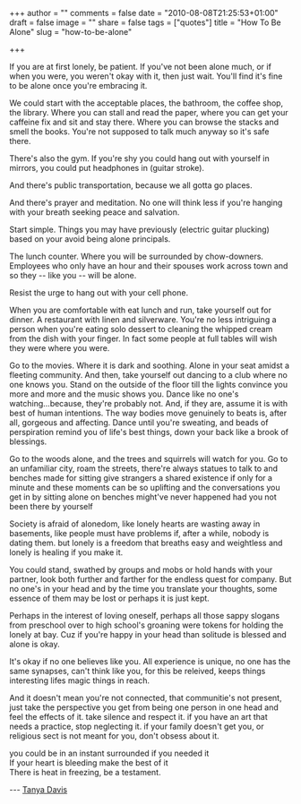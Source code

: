 +++
author = ""
comments = false
date = "2010-08-08T21:25:53+01:00"
draft = false
image = ""
share = false
tags = ["quotes"]
title = "How To Be Alone"
slug = "how-to-be-alone"

+++

If you are at first lonely, be patient. If you've not been alone much, or if
when you were, you weren't okay with it, then just wait. You'll find it's fine
to be alone once you're embracing it.

We could start with the acceptable places, the bathroom, the coffee shop, the
library. Where you can stall and read the paper, where you can get your
caffeine fix and sit and stay there. Where you can browse the stacks and smell
the books. You're not supposed to talk much anyway so it's safe there.

There's also the gym. If you're shy you could hang out with yourself in
mirrors, you could put headphones in (guitar stroke). 

And there's public transportation, because we all gotta go places. 

And there's prayer and meditation. No one will think less if you're hanging
with your breath seeking peace and salvation.

Start simple. Things you may have previously (electric guitar plucking) based
on your avoid being alone principals. 

The lunch counter. Where you will be surrounded by chow-downers. Employees who
only have an hour and their spouses work across town and so they -- like you
-- will be alone.

Resist the urge to hang out with your cell phone. 

When you are comfortable with eat lunch and run, take yourself out for dinner.
A restaurant with linen and silverware. You're no less intriguing a person
when you're eating solo dessert to cleaning the whipped cream from the dish
with your finger. In fact some people at full tables will wish they were where
you were.

Go to the movies. Where it is dark and soothing. Alone in your seat amidst a
fleeting community. 
And then, take yourself out dancing to a club where no one knows you. Stand on
the outside of the floor till the lights convince you more and more and the
music shows you. Dance like no one's watching...because, they're probably not.
And, if they are, assume it is with best of human intentions. The way bodies
move genuinely to beats is, after all, gorgeous and affecting. Dance until
you're sweating, and beads of perspiration remind you of life's best things,
down your back like a brook of blessings.

Go to the woods alone, and the trees and squirrels will watch for you.
Go to an unfamiliar city, roam the streets, there're always statues to talk to
and benches made for sitting give strangers a shared existence if only for a
minute and these moments can be so uplifting and the conversations you get in
by sitting alone on benches might've never happened had you not been there by
yourself

Society is afraid of alonedom, like lonely hearts are wasting away in
basements, like people must have problems if, after a while, nobody is dating
them. but lonely is a freedom that breaths easy and weightless and lonely is
healing if you make it.

You could stand, swathed by groups and mobs or hold hands with your partner,
look both further and farther for the endless quest for company. But no one's
in your head and by the time you translate your thoughts, some essence of them
may be lost or perhaps it is just kept. 

Perhaps in the interest of loving oneself, perhaps all those sappy slogans
from preschool over to high school's groaning were tokens for holding the
lonely at bay. Cuz if you're happy in your head than solitude is blessed and
alone is okay.

It's okay if no one believes like you. All experience is unique, no one has
the same synapses, can't think like you, for this be releived, keeps things
interesting lifes magic things in reach. 

And it doesn't mean you're not connected, that communitie's not present, just
take the perspective you get from being one person in one head and feel the
effects of it. take silence and respect it. if you have an art that needs a
practice, stop neglecting it. if your family doesn't get you, or religious
sect is not meant for you, don't obsess about it. 

you could be in an instant surrounded if you needed it<br/>
If your heart is bleeding make the best of it <br/>
There is heat in freezing, be a testament.

--- [Tanya Davis](http://www.youtube.com/watch?v=k7X7sZzSXYs)
